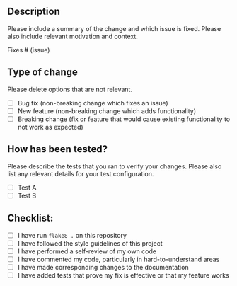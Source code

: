## Description

Please include a summary of the change and which issue is fixed.
Please also include relevant motivation and context.

Fixes # (issue)

## Type of change

Please delete options that are not relevant.

- [ ] Bug fix (non-breaking change which fixes an issue)
- [ ] New feature (non-breaking change which adds functionality)
- [ ] Breaking change (fix or feature that would cause existing functionality to not work as expected)

## How has been tested?

Please describe the tests that you ran to verify your changes.
Please also list any relevant details for your test configuration.

- [ ] Test A
- [ ] Test B

## Checklist:

- [ ] I have run `flake8 .` on this repository
- [ ] I have followed the style guidelines of this project
- [ ] I have performed a self-review of my own code
- [ ] I have commented my code, particularly in hard-to-understand areas
- [ ] I have made corresponding changes to the documentation
- [ ] I have added tests that prove my fix is effective or that my feature works